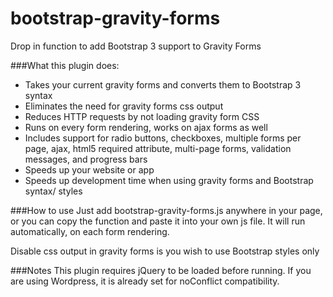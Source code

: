 bootstrap-gravity-forms
=======================

Drop in function to add Bootstrap 3 support to Gravity Forms

###What this plugin does:
* Takes your current gravity forms and converts them to Bootstrap 3 syntax
* Eliminates the need for gravity forms css output
* Reduces HTTP requests by not loading gravity form CSS
* Runs on every form rendering, works on ajax forms as well
* Includes support for radio buttons, checkboxes, multiple forms per page, ajax, html5 required attribute, multi-page forms, validation messages, and progress bars
* Speeds up your website or app
* Speeds up development time when using gravity forms and Bootstrap syntax/ styles

###How to use
Just add bootstrap-gravity-forms.js anywhere in your page, or you can copy the function and paste it into your own js file. It will run automatically, on each form rendering.

Disable css output in gravity forms is you wish to use Bootstrap styles only

###Notes
This plugin requires jQuery to be loaded before running. If you are using Wordpress, it is already set for noConflict compatibility.
